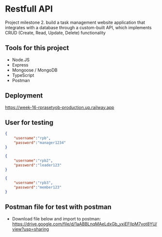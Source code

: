 # Restfull API
Project milestone 2. build a task management website application that integrates with a database through a custom-built API, which implements CRUD (Create, Read, Update, Delete) functionality

## Tools for this project
- Node.JS
- Express
- Mongoose / MongoDB
- TypeScript
- Postman

## Deployment
https://week-16-rprasetyob-production.up.railway.app

## User for testing
```json
{
    "username":"rpb",
    "password":"manager1234"
}
```
```json
{
    "username":"rpb2",
    "password":"leader123"
}
```
```json
{
    "username":"rpb3",
    "password":"member123"
}
```

## Postman file for test with postman
- Download file below and import to postman: <br>
https://drive.google.com/file/d/1aABBLnqMAeLdxGb_yxiEFlIpM7vot8YU/view?usp=sharing
